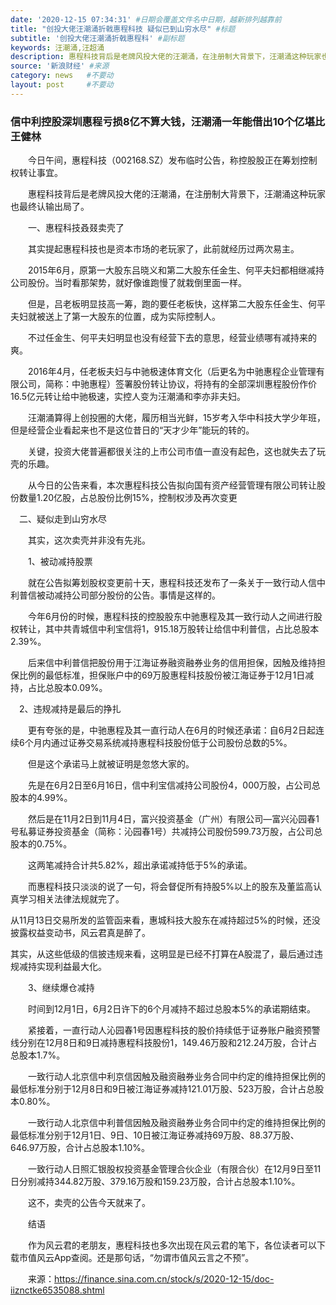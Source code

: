 ```yaml
---
date: '2020-12-15 07:34:31' #日期会覆盖文件名中日期，越新排列越靠前
title: "创投大佬汪潮涌折戟惠程科技 疑似已到山穷水尽" #标题
subtitle: '创投大佬汪潮涌折戟惠程科' #副标题
keywords: 汪潮涌,汪超涌
description: 惠程科技背后是老牌风投大佬的汪潮涌，在注册制大背景下，汪潮涌这种玩家也最终认输出局了。
source: '新浪财经' #来源
category: news   #不要动
layout: post     #不要动
---
```


### 信中利控股深圳惠程亏损8亿不算大钱，汪潮涌一年能借出10个亿堪比王健林 

　　今日午间，惠程科技（002168.SZ）发布临时公告，称控股股正在筹划控制权转让事宜。

　　惠程科技背后是老牌风投大佬的汪潮涌，在注册制大背景下，汪潮涌这种玩家也最终认输出局了。

　　一、惠程科技叒叕卖壳了

　　其实提起惠程科技也是资本市场的老玩家了，此前就经历过两次易主。

　　2015年6月，原第一大股东吕晓义和第二大股东任金生、何平夫妇都相继减持公司股份。当时看那架势，就好像谁跑慢了就栽倒里面一样。

　　但是，吕老板明显技高一筹，跑的要任老板快，这样第二大股东任金生、何平夫妇就被送上了第一大股东的位置，成为实际控制人。

　　不过任金生、何平夫妇明显也没有经营下去的意思，经营业绩哪有减持来的爽。

　　2016年4月，任老板夫妇与中驰极速体育文化（后更名为中驰惠程企业管理有限公司，简称：中驰惠程）签署股份转让协议，将持有的全部深圳惠程股份作价16.5亿元转让给中驰极速，实控人变为汪潮涌和李亦非夫妇。

　　汪潮涌算得上创投圈的大佬，履历相当光鲜，15岁考入华中科技大学少年班，但是经营企业看起来也不是这位昔日的“天才少年”能玩的转的。

　　关键，投资大佬普遍都很关注的上市公司市值一直没有起色，这也就失去了玩壳的乐趣。

　　从今日的公告来看，本次惠程科技公告拟向国有资产经营管理有限公司转让股份数量1.20亿股，占总股份比例15%，控制权涉及再次变更
  
  　二、疑似走到山穷水尽

　　其实，这次卖壳并非没有先兆。

　　1、被动减持股票

　　就在公告拟筹划股权变更前十天，惠程科技还发布了一条关于一致行动人信中利普信被动减持公司部分股份的公告。事情是这样的。

　　今年6月份的时候，惠程科技的控股股东中驰惠程及其一致行动人之间进行股权转让，其中共青城信中利宝信将1，915.18万股转让给信中利普信，占比总股本2.39%。

　　后来信中利普信把股份用于江海证券融资融券业务的信用担保，因触及维持担保比例的最低标准，担保账户中的69万股惠程科技股份被江海证券于12月1日减持，占比总股本0.09%。
  
  　2、违规减持是最后的挣扎

　　更有夸张的是，中驰惠程及其一直行动人在6月的时候还承诺：自6月2日起连续6个月内通过证券交易系统减持惠程科技股份低于公司股份总数的5%。

　　但是这个承诺马上就被证明是忽悠大家的。

　　先是在6月2日至6月16日，信中利宝信减持公司股份4，000万股，占公司总股本的4.99%。

　　然后是在11月2日到11月4日，富兴投资基金（广州）有限公司—富兴沁园春1号私募证券投资基金（简称：沁园春1号）共减持公司股份599.73万股，占公司总股本的0.75%。

　　这两笔减持合计共5.82%，超出承诺减持低于5%的承诺。

　　而惠程科技只淡淡的说了一句，将会督促所有持股5%以上的股东及董监高认真学习相关法律法规就完了。
  
   从11月13日交易所发的监管函来看，惠城科技大股东在减持超过5%的时候，还没披露权益变动书，风云君真是醉了。
   
   其实，从这些低级的信披违规来看，这明显是已经不打算在A股混了，最后通过违规减持实现利益最大化。

　　3、继续爆仓减持

　　时间到12月1日，6月2日许下的6个月减持不超过总股本5%的承诺期结束。

　　紧接着，一直行动人沁园春1号因惠程科技的股价持续低于证券账户融资预警线分别在12月8日和9日减持惠程科技股份1，149.46万股和212.24万股，合计占总股本1.7%。

　　一致行动人北京信中利京信因触及融资融券业务合同中约定的维持担保比例的最低标准分别于12月8日和9日被江海证券减持121.01万股、523万股，合计占总股本0.80%。

　　一致行动人北京信中利普信因触及融资融券业务合同中约定的维持担保比例的最低标准分别于12月1日、9日、10日被江海证券减持69万股、88.37万股、646.97万股，合计占总股本1.10%。

　　一致行动人日照汇银股权投资基金管理合伙企业（有限合伙）在12月9日至11日分别减持344.82万股、379.16万股和159.23万股，合计占总股本1.10%。

　　这不，卖壳的公告今天就来了。

　　结语

　　作为风云君的老朋友，惠程科技也多次出现在风云君的笔下，各位读者可以下载市值风云App查阅。还是那句话，“勿谓市值风云言之不预”。

　　来源：https://finance.sina.com.cn/stock/s/2020-12-15/doc-iiznctke6535088.shtml
  





